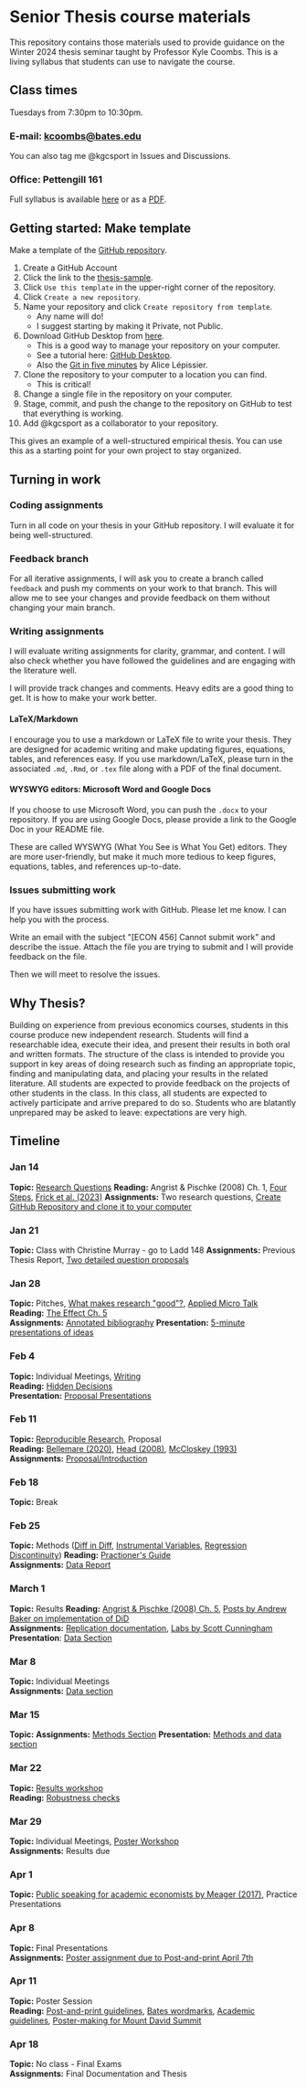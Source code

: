 # Senior Thesis course materials

This repository contains those materials used to provide guidance on the Winter 2024 thesis seminar taught by Professor Kyle Coombs. This is a living syllabus that students can use to navigate the course. 

## Class times

Tuesdays from 7:30pm to 10:30pm.

### E-mail: kcoombs@bates.edu

You can also tag me @kgcsport in Issues and Discussions. 

### Office: Pettengill 161

Full syllabus is available [here](https://github.com/Bates-ECON456-Thesis-Seminar/thesis-course-materials/blob/main/syllabus.md) or as a [PDF](https://github.com/Bates-ECON456-Thesis-Seminar/thesis-course-materials/blob/main/syllabus.pdf).

## Getting started: Make template
Make a template of the [GitHub repository](https://github.com/Bates-ECON456-Thesis-Seminar/thesis-sample). 

1. Create a GitHub Account
2. Click the link to the [thesis-sample](https://github.com/Bates-ECON456-Thesis-Seminar/thesis-sample).
3. Click `Use this template` in the upper-right corner of the repository.
4. Click `Create a new repository`.
5. Name your repository and click `Create repository from template`.
    - Any name will do! 
    - I suggest starting by making it Private, not Public.
6. Download GitHub Desktop from [here](https://desktop.github.com/).
    - This is a good way to manage your repository on your computer.
    - See a tutorial here: [GitHub Desktop](https://docs.github.com/en/desktop/installing-and-configuring-github-desktop/installing-github-desktop).
    - Also the [Git in five minutes](https://alicelepissier.com/git-tutorial/slides.html) by Alice Lépissier.
7. Clone the repository to your computer to a location you can find.
    - This is critical! 
8. Change a single file in the repository on your computer.
9. Stage, commit, and push the change to the repository on GitHub to test that everything is working.
10. Add @kgcsport as a collaborator to your repository.

This gives an example of a well-structured empirical thesis. You can use this as a starting point for your own project to stay organized. 

## Turning in work

### Coding assignments

Turn in all code on your thesis in your GitHub repository. I will evaluate it for being well-structured. 

### Feedback branch

For all iterative assignments, I will ask you to create a branch called `feedback` and push my comments on your work to that branch. This will allow me to see your changes and provide feedback on them without changing your main branch. 

### Writing assignments

I will evaluate writing assignments for clarity, grammar, and content. I will also check whether you have followed the guidelines and are engaging with the literature well. 

I will provide track changes and comments. Heavy edits are a good thing to get. It is how to make your work better. 

#### LaTeX/Markdown

I encourage you to use a markdown or LaTeX file to write your thesis. They are designed for academic writing and make updating figures, equations, tables, and references easy. If you use markdown/LaTeX, please turn in the associated `.md`, `.Rmd`, or `.tex` file along with a PDF of the final document.

#### WYSWYG editors: Microsoft Word and Google Docs

If you choose to use Microsoft Word, you can push the `.docx` to your repository. If you are using Google Docs, please provide a link to the Google Doc in your README file. 

These are called WYSWYG (What You See is What You Get) editors. They are more user-friendly, but make it much more tedious to keep figures, equations, tables, and references up-to-date.

### Issues submitting work

If you have issues submitting work with GitHub. Please let me know. I can help you with the process.

Write an email with the subject "[ECON 456] Cannot submit work" and describe the issue. Attach the file you are trying to submit and I will provide feedback on the file. 

Then we will meet to resolve the issues. 

## Why Thesis?

Building on experience from previous economics courses, students in this course produce new
independent research. Students will find a researchable idea, execute their idea, and present their
results in both oral and written formats. The structure of the class is intended to provide you support
in key areas of doing research such as finding an appropriate topic, finding and manipulating data,
and placing your results in the related literature. All students are expected to provide feedback
on the projects of other students in the class. In this class, all students are expected to actively
participate and arrive prepared to do so. Students who are blatantly unprepared may be asked to
leave: expectations are very high.

## Timeline

### Jan 14
**Topic:** [Research Questions](https://raw.githack.com/Bates-ECON456-Thesis-Seminar/thesis-course-materials/main/lecture/01-getting-started/01-getting-started.html)
**Reading:** Angrist & Pischke (2008) Ch. 1, [Four Steps](literature/Applied-Micro-Steps-Shapiro.pdf), [Frick et al. (2023)](literature/NetflixStreaming-DiD-EventStudy_2021.pdf)
**Assignments:** Two research questions, [Create GitHub Repository and clone it to your computer](assignments/github_repository_project_directory.md)

### Jan 21
**Topic:** Class with Christine Murray - go to Ladd 148
**Assignments:** Previous Thesis Report, [Two detailed question proposals](assignments/detailed_question_proposals.md)

### Jan 28
**Topic:** Pitches, [What makes research "good"?](https://raw.githack.com/Bates-ECON456-Thesis-Seminar/thesis-course-materials/main/lecture/02-good-research/02-good-research.html#1), [Applied Micro Talk](literature/Applied-Micro-Talk-Shapiro.pdf)  
**Reading:** [The Effect Ch. 5](https://theeffectbook.net/ch-Identification.html)  
**Assignments:** [Annotated bibliography](assignments/annotated_bibliography.md)
**Presentation:** [5-minute presentations of ideas](assignments/initial_pitch.md)

### Feb 4
**Topic:** Individual Meetings, [Writing](https://raw.githack.com/Bates-ECON456-Thesis-Seminar/thesis-course-materials/main/lecture/03-economical-writing/03-economical-writing.html#1)  
**Reading:** [Hidden Decisions](literature/The-Influence-of-Hidden-Researcher-Decisions-in-Applied-Microeconomics-HK.pdf)  
**Presentation:** [Proposal Presentations](assignments/introduction_presentation.md)

### Feb 11
**Topic:** [Reproducible Research](https://raw.githack.com/big-data-and-economics/big-data-class-materials/main/lectures/02-empirical-workflow/02-empirical-workflow.html#1), Proposal  
**Reading:** [Bellemare (2020)](literature/How-to-Write-Applied-Papers-Bellemare-2020.pdf), [Head (2008)](https://blogs.ubc.ca/khead/research/research-advice/formula), [McCloskey (1993)](literature/Economical-Writing-McCloskey-1993.pdf)  
**Assignments:** [Proposal/Introduction](assignments/introduction_presentation.md)

### Feb 18
**Topic:** Break

### Feb 25
**Topic:** Methods ([Diff in Diff](https://raw.githack.com/big-data-and-economics/big-data-class-materials/main/lectures/11-diff-in-diff/11-diff-in-diff.html#1), [Instrumental Variables](https://raw.githack.com/edrubin/EC421W19/master/LectureNotes/11InstrumentalVariables/11_instrumental_variables.html#1), [Regression Discontinuity](https://raw.githack.com/big-data-and-economics/big-data-class-materials/main/lectures/12-regression-discontinuity/12-regression-discontinuity.html#1))
**Reading:** [Practioner's Guide](literature/CodeAndData-Gentzkow-Shapiro.pdf)  
**Assignments:** [Data Report](assignments/data_report.md) 

### March 1
**Topic:** Results
**Reading:** [Angrist & Pischke (2008) Ch. 5](https://jonnyphillips.github.io/FLS6415/Class_3/Angrist%20&%20Pischke.pdf), [Posts by Andrew Baker on implementation of DiD](https://andrewcbaker.netlify.app/#articles)  
**Assignments:** [Replication documentation](assignments/replication_documentation.md), [Labs by Scott Cunningham](https://github.com/Mixtape-Sessions/Causal-Inference-2/tree/main?tab=readme-ov-file)
**Presentation**: [Data Section](assignments/data_section.md)

### Mar 8
**Topic:** Individual Meetings  
**Assignments:** [Data section](assignments/methods_and_data.md)

### Mar 15
**Topic:** 
**Assignments:** [Methods Section](assignments/methods_and_data.md)
**Presentation:** [Methods and data section](assignments/methods_and_data.md)

### Mar 22
**Topic:** [Results workshop](https://raw.githack.com/Bates-ECON456-Thesis-Seminar/thesis-course-materials/main/lecture/06-results-workshop/06-results-workshop.html#1)  
**Reading:** [Robustness checks](https://www.nickchk.com/robustness.html)

### Mar 29
**Topic:** Individual Meetings, [Poster Workshop](https://www.bates.edu/post-and-print/poster-printing/)  
**Assignments:** Results due

### Apr 1
**Topic:** [Public speaking for academic economists by Meager (2017)](literature/Public-Speaking-for-Academic-Economists-Meager.pdf), Practice Presentations

### Apr 8
**Topic:** Final Presentations  
**Assignments:** [Poster assignment due to Post-and-print April 7th](assignments/poster_prompt.md)

### Apr 11
**Topic:** Poster Session  
**Reading:** [Post-and-print guidelines](https://www.bates.edu/post-and-print/poster-printing/), [Bates wordmarks](https://www.bates.edu/communications-marketing/design-services-1/downloads/), [Academic guidelines](https://www.bates.edu/academics/student-research/poster-session-2023/poster-mechanics/), [Poster-making for Mount David Summit](https://drive.google.com/drive/u/2/folders/1hfQcBbbC-Jl0KI6m5hsDvCDdodlnV7OY)

### Apr 18
**Topic:** No class - Final Exams  
**Assignments:** Final Documentation and Thesis